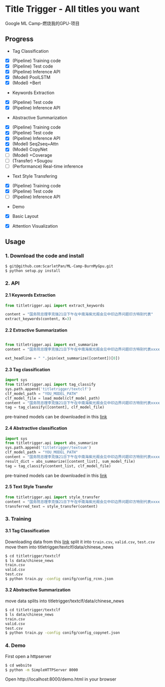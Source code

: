 # Title Trigger - All titles you want
Google ML Camp-燃烧我的GPU-项目

## Progress

* Tag Classification
- [x] (Pipeline) Training code
- [x] (Pipeline) Test code
- [x] (Pipeline) Inference API
- [x] (Model) PoolLSTM
- [x] (Model) +Bert

* Keywords Extraction
- [x] (Pipeline) Test code
- [x] (Pipeline) Inference API

* Abstractive Summarization
- [x] (Pipeline) Training code
- [x] (Pipeline) Test code
- [x] (Pipeline) Inference API
- [x] (Model) Seq2seq+Attn
- [x] (Model) CopyNet
- [ ] (Model) +Coverage
- [ ] (Transfer) +Sougou
- [ ] (Performance) Real-time inference

* Text Style Transfering
- [x] (Pipeline) Training code
- [x] (Pipeline) Test code
- [ ] (Pipeline) Inference API

* Demo
- [x] Basic Layout
- [x] Attention Visualization


## Usage
### 1. Download the code and install
```bash
$ git@github.com:ScarletPan/ML-Camp-BurnMyGpu.git
$ python setup.py install
```

### 2. API
#### 2.1 Keywords Extraction
```python
from titletrigger.api import extract_keywords

content = "国务院总理李克强21日下午在中南海紫光阁会见中印边界问题印方特别代表"
extract_keywords(content, K=3)
```
#### 2.2 Extractive Summarization
```python

from titletrigger.api import ext_summarize
content = "国务院总理李克强21日下午在中南海紫光阁会见中印边界问题印方特别代表xxxx"

ext_headline = " ".join(ext_summarize([content])[0])
```

#### 2.3 Tag classification
```python
import sys
from titletrigger.api import tag_classify
sys.path.append('titletrigger/textclf')
clf_model_path = "YOU_MODEL_PATH"
clf_model_file = load_model(clf_model_path)
content = "国务院总理李克强21日下午在中南海紫光阁会见中印边界问题印方特别代表xxxx"
tag = tag_classify([content], clf_model_file)
```
pre-trained models can be downloaded in this [link](https://drive.google.com/open?id=1173TiJ4X_-2L5c43BdHG1kNA9svqeEOf)

#### 2.4 Abstractive classification
```python
import sys
from titletrigger.api import abs_summarize
sys.path.append('titletrigger/textsum')
clf_model_path = "YOU_MODEL_PATH"
content = "国务院总理李克强21日下午在中南海紫光阁会见中印边界问题印方特别代表xxxx"
result_dict = abs_summarize([content_list], sum_model_file)
tag = tag_classify(content_list, clf_model_file)
```
pre-trained models can be downloaded in this [link](https://drive.google.com/open?id=1svxKPlIHusm2ZzaLmUCP5KLwc8kWrH_C)

#### 2.5 Text Style Transfer
```python
from titletrigger.api import style_transfer
content = "国务院总理李克强21日下午在中南海紫光阁会见中印边界问题印方特别代表xxxx"
transferred_text = style_transfer(content)
```

### 3. Training
#### 3.1 Tag Classification
Downloading data from this [link](https://www.kaggle.com/noxmoon/chinese-official-daily-news-since-2016)
split it into ```train.csv```, ```valid.csv```, ```test.csv``` 
move them into titletrigger/textclf/data/chinese_news
```bash
$ cd titletrigger/textclf
$ ls data/chinese_news
train.csv
valid.csv
test.csv
$ python train.py -config conifg/config_rcnn.json
```
#### 3.2 Abstractive Summarization
move data splits into titletrigger/textclf/data/chinese_news
```bash
$ cd titletrigger/textclf
$ ls data/chinese_news
train.csv
valid.csv
test.csv
$ python train.py -config conifg/config_copynet.json
```

### 4. Demo
First open a httpserver
```bash
$ cd website
$ python -m SimpleHTTPServer 8000
```
Open http://localhost:8000/demo.html in your browser